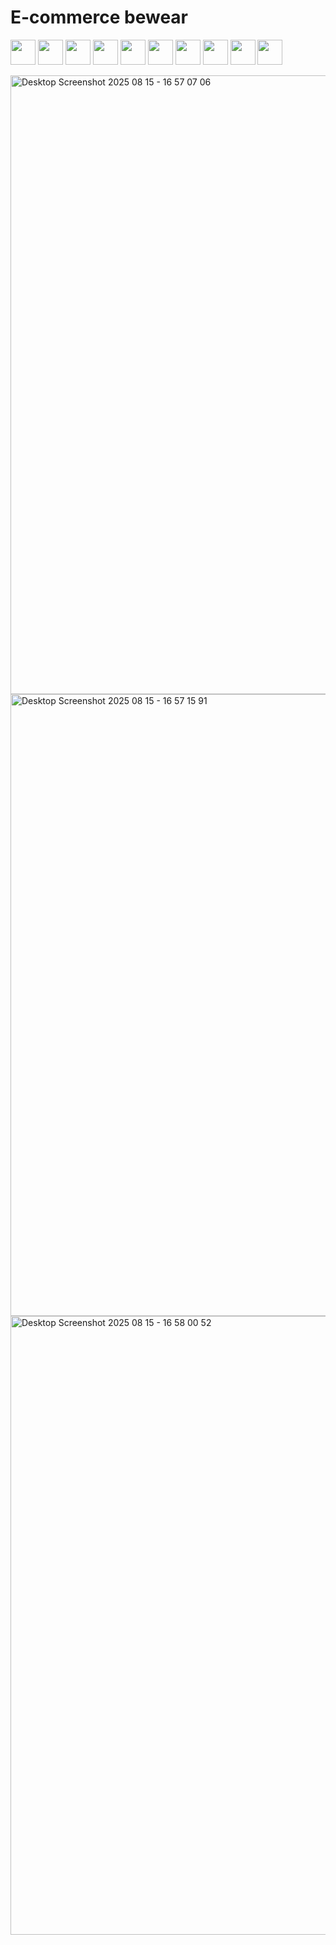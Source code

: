 # E-commerce bewear 
<div style="display: flex; align-items: center;">
  <img src="https://api.iconify.design/simple-icons:react.svg?color=%2361dafb" width="40"/> &nbsp
  <img src="https://api.iconify.design/simple-icons:nextdotjs.svg?color=%23fff" width="40"/> &nbsp
  <img src="https://api.iconify.design/simple-icons:typescript.svg?color=%23007acc" width="40"/> &nbsp
  <img src="https://api.iconify.design/simple-icons:tailwindcss.svg?color=%2338bdf8" width="40"/> &nbsp
  <img src="https://api.iconify.design/simple-icons:shadcnui.svg?color=%23dedede" width="40"/> &nbsp
  <img src="https://api.iconify.design/simple-icons:zod.svg?color=%23274d82" width="40"/> &nbsp
   <img src="https://api.iconify.design/simple-icons:drizzle.svg?color=%23a6da95" width="40"/> &nbsp
   <img src="https://api.iconify.design/simple-icons:postgresql.svg?color=%23336791" width="40"/> &nbsp
   <img src="https://api.iconify.design/simple-icons:betterauth.svg?color=%23fff" width="40"/> &nbsp
   <img src="https://api.iconify.design/simple-icons:vercel.svg?color=%23fff" width="40"/> &nbsp
</div>
<br/>
<img width="1920" height="990" alt="Desktop Screenshot 2025 08 15 - 16 57 07 06" src="https://github.com/user-attachments/assets/887d4ec0-d952-48a6-ae67-a35d0f8a3b40" /> <br/>
<img width="1920" height="995" alt="Desktop Screenshot 2025 08 15 - 16 57 15 91" src="https://github.com/user-attachments/assets/eceea643-5a46-43ad-8e36-f27a9791c0bd" /> <br/>
<img width="1920" height="990" alt="Desktop Screenshot 2025 08 15 - 16 58 00 52" src="https://github.com/user-attachments/assets/6b87fc75-3035-40ca-8610-b948b01aadfb" />

